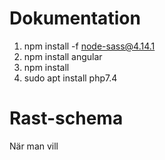 # Dokumentation
1. npm install -f node-sass@4.14.1
1. npm install angular
1. npm install
1. sudo apt install php7.4

# Rast-schema
När man vill

